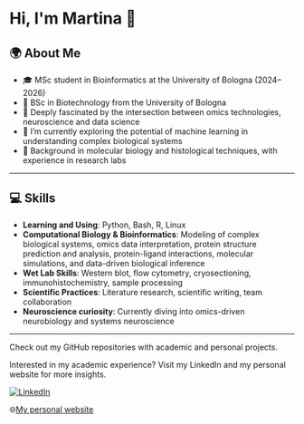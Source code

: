 # Hi, I'm Martina 👋

## 🌍 About Me

- 🎓 MSc student in Bioinformatics at the University of Bologna (2024–2026)  
- 🧬 BSc in Biotechnology from the University of Bologna 
- 🧠 Deeply fascinated by the intersection between omics technologies, neuroscience and data science  
- 🤖 I’m currently exploring the potential of machine learning in understanding complex biological systems  
- 🧪 Background in molecular biology and histological techniques, with experience in research labs

---

## 💻 Skills

- **Learning and Using**: Python, Bash, R, Linux  
- **Computational Biology & Bioinformatics**: Modeling of complex biological systems, omics data interpretation, protein structure prediction and analysis, 
    protein-ligand interactions, molecular simulations, and data-driven biological inference  
- **Wet Lab Skills**: Western blot, flow cytometry, cryosectioning, immunohistochemistry, sample processing  
- **Scientific Practices**: Literature research, scientific writing, team collaboration  
- **Neuroscience curiosity**: Currently diving into omics-driven neurobiology and systems neuroscience

---

Check out my GitHub repositories with academic and personal projects.

Interested in my academic experience? Visit my LinkedIn and my personal website for more insights.

[![LinkedIn](https://img.shields.io/badge/LinkedIn-Martina%20Castellucci-blue?logo=linkedin&style=flat-square)](https://www.linkedin.com/in/martina-castellucci-45b120298/)

🌐[My personal website](https://martinaa1408.github.io)


